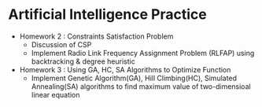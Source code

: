 # Artificial Intelligence Practice
- Homework 2 : Constraints Satisfaction Problem
	- Discussion of CSP
	- Implement Radio Link Frequency Assignment Problem (RLFAP) using backtracking & degree heuristic
- Homework 3 : Using GA, HC, SA Algorithms to Optimize Function
    - Implement Genetic Algorithm(GA), Hill Climbing(HC), Simulated Annealing(SA) algorithms to find maximum value of two-dimensioal linear equation
